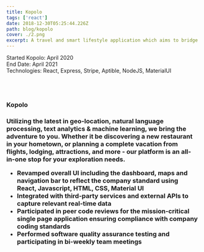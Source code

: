 ```yaml
---
title: Kopolo
tags: ['react']
date: 2018-12-30T05:25:44.226Z
path: blog/kopolo
cover: ./2.png
excerpt: A travel and smart lifestyle application which aims to bridge the gap between you, and exploring the world around you
---
```


Started Kopolo: April 2020
</br>
End Date: April 2021
</br>
Technologies: React, Express, Stripe, Aptible, NodeJS, MaterialUI

</br>
</br>
<h3>Kopolo<h3>
Utilizing the latest in geo-location, natural language processing, text analytics & machine learning, we bring the adventure to you. Whether it be discovering a new restaurant in your hometown, or planning a complete vacation from flights, lodging, attractions, and more - our platform is an all-in-one stop for your exploration needs.

</br>

<ul>
<li>
Revamped overall UI including the dashboard, maps and navigation bar to reflect the company standard using React, Javascript, HTML, CSS, Material UI
</li>
<li>
Integrated with third-party services and external APIs to capture relevant real-time data
</li>
<li>
Participated in peer code reviews for the mission-critical single page application ensuring compliance with company coding standards
</li>
<li>
Performed software quality assurance testing and participating in bi-weekly team meetings
</li>
</br>
</ul>
